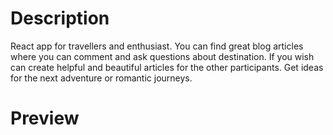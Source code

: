 
# Description
React app for travellers and  enthusiast.
You can find great blog articles where you can comment and ask questions about destination.
If you wish can create helpful and beautiful articles for the other participants.
Get ideas for the next adventure or romantic journeys.

# Preview
